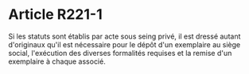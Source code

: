 # Article R221-1

Si les statuts sont établis par acte sous seing privé, il est dressé autant d'originaux qu'il est nécessaire pour le dépôt d'un exemplaire au siège social, l'exécution des diverses formalités requises et la remise d'un exemplaire à chaque associé.
